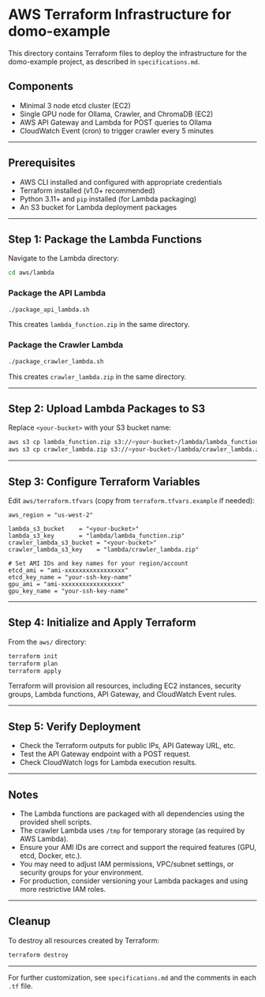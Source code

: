 # AWS Terraform Infrastructure for domo-example

This directory contains Terraform files to deploy the infrastructure for the domo-example project, as described in `specifications.md`.

## Components
- Minimal 3 node etcd cluster (EC2)
- Single GPU node for Ollama, Crawler, and ChromaDB (EC2)
- AWS API Gateway and Lambda for POST queries to Ollama
- CloudWatch Event (cron) to trigger crawler every 5 minutes

---

## Prerequisites
- AWS CLI installed and configured with appropriate credentials
- Terraform installed (v1.0+ recommended)
- Python 3.11+ and `pip` installed (for Lambda packaging)
- An S3 bucket for Lambda deployment packages

---

## Step 1: Package the Lambda Functions

Navigate to the Lambda directory:
```sh
cd aws/lambda
```

### Package the API Lambda
```sh
./package_api_lambda.sh
```
This creates `lambda_function.zip` in the same directory.

### Package the Crawler Lambda
```sh
./package_crawler_lambda.sh
```
This creates `crawler_lambda.zip` in the same directory.

---

## Step 2: Upload Lambda Packages to S3

Replace `<your-bucket>` with your S3 bucket name:
```sh
aws s3 cp lambda_function.zip s3://<your-bucket>/lambda/lambda_function.zip
aws s3 cp crawler_lambda.zip s3://<your-bucket>/lambda/crawler_lambda.zip
```

---

## Step 3: Configure Terraform Variables

Edit `aws/terraform.tfvars` (copy from `terraform.tfvars.example` if needed):
```hcl
aws_region = "us-west-2"

lambda_s3_bucket    = "<your-bucket>"
lambda_s3_key       = "lambda/lambda_function.zip"
crawler_lambda_s3_bucket = "<your-bucket>"
crawler_lambda_s3_key    = "lambda/crawler_lambda.zip"

# Set AMI IDs and key names for your region/account
etcd_ami = "ami-xxxxxxxxxxxxxxxxx"
etcd_key_name = "your-ssh-key-name"
gpu_ami = "ami-xxxxxxxxxxxxxxxxx"
gpu_key_name = "your-ssh-key-name"
```

---

## Step 4: Initialize and Apply Terraform

From the `aws/` directory:
```sh
terraform init
terraform plan
terraform apply
```
Terraform will provision all resources, including EC2 instances, security groups, Lambda functions, API Gateway, and CloudWatch Event rules.

---

## Step 5: Verify Deployment
- Check the Terraform outputs for public IPs, API Gateway URL, etc.
- Test the API Gateway endpoint with a POST request.
- Check CloudWatch logs for Lambda execution results.

---

## Notes
- The Lambda functions are packaged with all dependencies using the provided shell scripts.
- The crawler Lambda uses `/tmp` for temporary storage (as required by AWS Lambda).
- Ensure your AMI IDs are correct and support the required features (GPU, etcd, Docker, etc.).
- You may need to adjust IAM permissions, VPC/subnet settings, or security groups for your environment.
- For production, consider versioning your Lambda packages and using more restrictive IAM roles.

---

## Cleanup
To destroy all resources created by Terraform:
```sh
terraform destroy
```

---

For further customization, see `specifications.md` and the comments in each `.tf` file. 